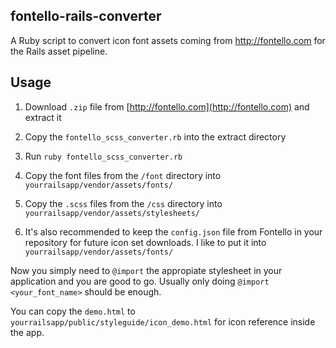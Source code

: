 ## fontello-rails-converter

A Ruby script to convert icon font assets coming from http://fontello.com for the Rails asset pipeline.

## Usage

1. Download `.zip` file from [http://fontello.com](http://fontello.com) and extract it

1. Copy the `fontello_scss_converter.rb` into the extract directory

1. Run `ruby fontello_scss_converter.rb`

1. Copy the font files from the `/font` directory into `yourrailsapp/vendor/assets/fonts/`

1. Copy the `.scss` files from the `/css` directory into `yourrailsapp/vendor/assets/stylesheets/`

1. It's also recommended to keep the `config.json` file from Fontello in your repository for future icon set downloads.  I like to put it into `yourrailsapp/vendor/assets/fonts/`

Now you simply need to `@import` the appropiate stylesheet in your application and you are good to go.  Usually only doing `@import <your_font_name>` should be enough.

You can copy the `demo.html` to `yourrailsapp/public/styleguide/icon_demo.html` for icon reference inside the app.


